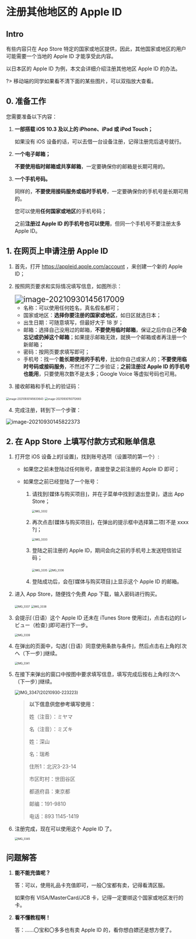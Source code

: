 # 注册其他地区的 Apple ID

## Intro

有些内容只在 App Store 特定的国家或地区提供，因此，其他国家或地区的用户可能需要一个当地的 Apple ID 才能享受此内容。

以日本区的 Apple ID 为例，本文会详细介绍注册其他地区 Apple ID 的办法。

?> 移动端的同学如果看不清下面的某些图片，可以双指放大查看。

## 0. 准备工作

您需要准备以下内容：

1. **一部搭载 iOS 10.3 及以上的 iPhone、iPad 或 iPod Touch；**

   如果没有 iOS 设备的话，可以去借一台设备注册，记得注册完后退号就行。

2. **一个电子邮箱；**

   **不要使用临时邮箱或共享邮箱**，一定要确保你的邮箱是长期可用的。

3. **一个手机号码。**

   同样的，**不要使用接码服务或临时手机号**，一定要确保你的手机号是长期可用的。

   您可以使用**任何国家或地区**的手机号码；

   之前**注册过 Apple ID 的手机号也可以使用**，但同一个手机号不要注册太多 Apple ID。

## 1. 在网页上申请注册 Apple ID

1. 首先，打开 https://appleid.apple.com/account ，来创建一个新的 Apple ID；

2. 按照网页要求和实际情况填写信息，如图所示：

   <img src="https://i.loli.net/2021/09/30/VovCtJqxEHud12G.png" alt="image-20210930145617009" style="zoom:150%;" />
   
   - 名称：可以使用任何姓名，真名假名都可；
   - 国家或地区：**选择你要注册的国家或地区**，如日区就选日本；
   - 出生日期：可随意填写，但最好大于 18 岁；
   - 邮箱：选择自己没用过的邮箱，**不要使用临时邮箱**，保证之后你自己**不会忘记或扔掉这个邮箱**；如果提示邮箱无效，就换一个邮箱或者再注册一个新邮箱；
   - 密码：按网页要求填写即可；
   - 手机号：找一个**能长期使用的手机号**，比如你自己或家人的；**不要使用临时号码或接码服务**，不然过不了二步验证；**之前注册过 Apple ID 的手机号也能用**，只要使用次数不是太多；Google Voice 等虚拟号码也可用。

3. 接收邮箱和手机上的验证码：

  <img src="https://i.loli.net/2021/09/30/aw2E6z1OfLmlW9Y.png" alt="image-20210930145633643" style="zoom:50%;" />

  <img src="https://i.loli.net/2021/09/30/Q23y5atHVnqkYRW.png" alt="image-20210930150712683" style="zoom:50%;" />

4. 完成注册，转到下一个步骤：

  ![image-20210930145822373](https://i.loli.net/2021/09/30/AVqh8XtsERuwfM7.png)

## 2. 在 App Store 上填写付款方式和账单信息

1. 打开您 iOS 设备上的⌈设置⌋，找到账号选项（设置项的第一个）:

   - 如果您之前未登陆过任何账号，直接登录之前注册的 Apple ID 即可；

   - 如果您之前已经登陆了一个账号：

     1. 请找到⌈媒体与购买项目⌋，并在子菜单中找到⌈退出登录⌋，退出 App Store；

        <img src="https://i.loli.net/2021/09/30/vyZT8WNV6FIjg5M.jpg" alt="IMG_3332" style="zoom: 50%;" />

     2. 再次点击⌈媒体与购买项目⌋，在弹出的提示框中选择第二项⌈不是 xxxx ?⌋；

        <img src="https://i.loli.net/2021/09/30/ACu9xyXWqgslDOa.jpg" alt="IMG_3333" style="zoom: 50%;" />

     3. 登陆之前注册的 Apple ID，期间会向之前的手机号上发送短信验证码；

        <img src="https://i.loli.net/2021/09/30/WMc35koYFTqVl2G.jpg" alt="IMG_3335" style="zoom: 50%;" />

        <img src="https://i.loli.net/2021/09/30/HbxhymtSTc85WNX.jpg" alt="IMG_3336" style="zoom: 50%;" />

     4. 登陆成功后，会在⌈媒体与购买项目⌋上显示这个 Apple ID 的邮箱。

2. 进入 App Store，随便找个免费 App 下载，输入密码进行购买。

   <img src="https://i.loli.net/2021/09/30/vhJKqmzaVbnPfGp.jpg" alt="IMG_3337" style="zoom: 50%;" />

   <img src="https://i.loli.net/2021/09/30/E9nUf2z8QCMedgs.jpg" alt="IMG_3338" style="zoom: 50%;" />

3. 会提示⌈（日语）这个 Apple ID 还未在 iTunes Store 使用过⌋，点击右边的⌈レビュー（检查）⌋即可进行下一步。

   <img src="https://i.loli.net/2021/09/30/29AonQ3JMhRFGWa.jpg" alt="IMG_3339" style="zoom: 50%;" />

4. 在弹出的页面中，勾选⌈（日语）同意使用条款与条件⌋，然后点击右上角的⌈次へ（下一步）⌋继续。

   <img src="https://i.loli.net/2021/09/30/R4By1KWSMpO5dLA.jpg" alt="IMG_3341" style="zoom: 50%;" />

5. 在接下来弹出的窗口中按图中要求填写信息，填写完成后按右上角的⌈次へ（下一步）⌋继续。

   <img src="https://i.loli.net/2021/09/30/ZDX2AJSpv9PtuOb.png" alt="IMG_3347(20210930-223223)" style="zoom: 80%;" />
   
   > **以下信息供您参考填写使用：**
   >
   > 姓（注音）：ミヤマ
   >
   > 名（注音）：ミズキ
   >
   > 姓：深山
   >
   > 名：瑞希
   >
   > 住所1：北沢3-23-14
   >
   > 市区町村：世田谷区
   >
   > 都道府县：東京都
   >
   > 邮编：191-9810
   >
   > 电话：893 1145-1419
   
6. 注册完成，现在可以使用这个 Apple ID 了。

   <img src="https://i.loli.net/2021/09/30/7ntmaDAzjeJKZ2B.jpg" alt="IMG_3345" style="zoom: 50%;" />

## 问题解答

1. **能不能充值呢？**

   答：可以，使用礼品卡充值即可，一般〇宝都有卖，记得看清区服。

   如果你有 VISA/MasterCard/JCB 卡，记得一定要绑这个国家或地区发行的卡。

2. **看不懂教程啊！**

   答：……〇宝和〇多多也有卖 Apple ID 的，看你想白嫖还是想方便了。

   
